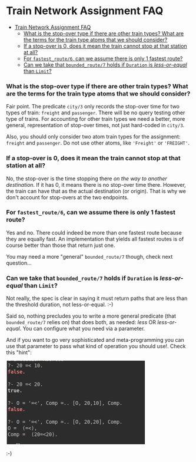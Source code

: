 # Train Network Assignment FAQ

- [Train Network Assignment FAQ](#train-network-assignment-faq)
    - [What is the stop-over type if there are other train types? What are the terms for the train type atoms that we should consider?](#what-is-the-stop-over-type-if-there-are-other-train-types-what-are-the-terms-for-the-train-type-atoms-that-we-should-consider)
    - [If a stop-over is 0, does it mean the train cannot stop at that station at all?](#if-a-stop-over-is-0-does-it-mean-the-train-cannot-stop-at-that-station-at-all)
    - [For `fastest_route/6`, can we assume there is only 1 fastest route?](#for-fastest_route6-can-we-assume-there-is-only-1-fastest-route)
    - [Can we take that `bounded_route/7` holds if `Duration` is _less-or-equal_ than `Limit`?](#can-we-take-that-bounded_route7-holds-if-duration-is-less-or-equal-than-limit)

### What is the stop-over type if there are other train types? What are the terms for the train type atoms that we should consider?

Fair point. The predicate `city/3` only records the stop-over time for two types of train: `freight` and `passenger`. There will be no query testing other type of trains. For accounting for other train types we need a better, more general, representation of stop-over times, not just hard-coded in `city/3`.

Also, you should only consider two atom train types for the assignment: `freight` and `passenger`. Do not use other atoms, like `'Freight'` or `'FREIGHT'`.

### If a stop-over is 0, does it mean the train cannot stop at that station at all?

No, the stop-over is the time stopping there _on the way to another destination_. If it has 0, it means there is no stop-over time there. However, the train can have that as the actual destination (or origin). That is why we don't account for stop-overs at the two endpoints.

### For `fastest_route/6`, can we assume there is only 1 fastest route?

Yes and no. There could indeed be more than one fastest route because they are equally fast. An implementation that yields all fastest routes is of course better than those that return just one.

You may need a more "general" `bounded_route/7` though, check next question...

###  Can we take that `bounded_route/7` holds if `Duration` is _less-or-equal_ than `Limit`?

Not really, the spec is clear in saying it must return paths that are less than the threshold duration, not less-or-equal. :-)

Said so, nothing precludes you to write a more general predicate (that `bounded_route/7` relies on) that does both, as needed: _less_ OR _less-or-equal_. You can configure what you need via a parameter. 

And if you want to go very sophisticated and meta-programming you can use that parameter to pass what kind of operation you should use!. Check this "hint":

![meta-op](meta-operators.png)

:-)


